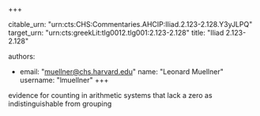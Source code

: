 +++


citable_urn: "urn:cts:CHS:Commentaries.AHCIP:Iliad.2.123-2.128.Y3yJLPQ"
target_urn: "urn:cts:greekLit:tlg0012.tlg001:2.123-2.128"
title: "Iliad 2.123-2.128"

authors:
- email: "muellner@chs.harvard.edu"
  name: "Leonard Muellner"
  username: "lmuellner"
+++

<p>evidence for counting in arithmetic systems that lack a zero as indistinguishable from grouping</p>